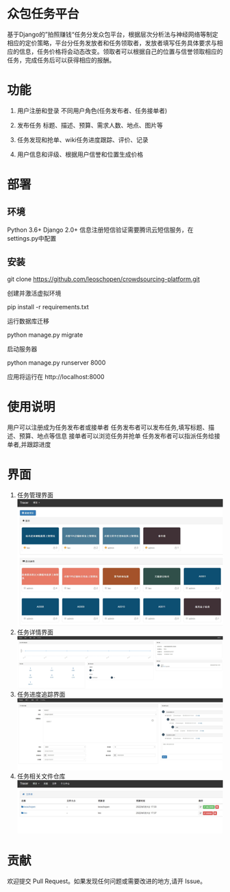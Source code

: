 # 众包任务平台
基于Django的”拍照赚钱“任务分发众包平台，根据层次分析法与神经网络等制定相应的定价策略，平台分任务发放者和任务领取者，发放者填写任务具体要求与相应的信息，任务价格将会动态改变。领取者可以根据自己的位置与信誉领取相应的任务，完成任务后可以获得相应的报酬。

# 功能
1. 用户注册和登录
不同用户角色(任务发布者、任务接单者)

2. 发布任务
标题、描述、预算、需求人数、地点、图片等

3. 任务发现和抢单、wiki任务进度跟踪、评价、记录
   
4. 用户信息和评级、根据用户信誉和位置生成价格

# 部署
## 环境
Python 3.6+
Django 2.0+
信息注册短信验证需要腾讯云短信服务，在settings.py中配置



## 安装
git clone https://github.com/leoschopen/crowdsourcing-platform.git

创建并激活虚拟环境

pip install -r requirements.txt

运行数据库迁移

python manage.py migrate

启动服务器

python manage.py runserver 8000

应用将运行在 http://localhost:8000

# 使用说明
用户可以注册成为任务发布者或接单者
任务发布者可以发布任务,填写标题、描述、预算、地点等信息
接单者可以浏览任务并抢单
任务发布者可以指派任务给接单者,并跟踪进度

# 界面
1. 任务管理界面
![任务管理界面](imgs/manage.jpg)
2. 任务详情界面
![任务详情界面](imgs/task.jpg)
3. 任务进度追踪界面
![任务进度追踪界面](imgs/trace.jpg)
4. 任务相关文件仓库
![任务相关文件仓库](imgs/file.jpg)
# 贡献
欢迎提交 Pull Request。如果发现任何问题或需要改进的地方,请开 Issue。

